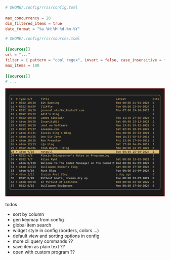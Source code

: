 ```toml
# $HOME/.config/rrss/config.toml

max_concurrency = 20
dim_filtered_items = true
date_format = "%a %H:%M %d-%m-%Y"
```

```toml
# $HOME/.config/rrss/sources.toml

[[sources]]
url = "..."
filter = { pattern = "cool regex", invert = false, case_insensitive = false }
max_items = 100

[[sources]]
# ...
```

![demo](./docs/demo/screenshot.png)

todos

- sort by column
- gen keymap from config
- global item search
- widget style in config (borders, colors ...)
- default view and sorting options in config
- more cli query commands ??
- save item as plain text ??
- open with custom program ??
